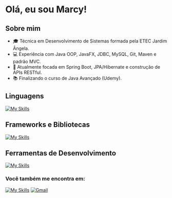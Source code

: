 # Olá, eu sou Marcy!
## Sobre mim
- 🎓 Técnica em Desenvolvimento de Sistemas formada pela ETEC Jardim Ângela.
- 💻 Experiência com Java OOP, JavaFX, JDBC, MySQL, Git, Maven e padrão MVC.
- 🚀 Atualmente focada em Spring Boot, JPA/Hibernate e construção de APIs RESTful.
- 📚 Finalizando o curso de Java Avançado (Udemy).

## Linguagens
[![My Skills](https://skillicons.dev/icons?i=java,css)](https://skillicons.dev)

## Frameworks e Bibliotecas 
[![My Skills](https://skillicons.dev/icons?i=spring,hibernate,mysql)](https://skillicons.dev)
  
## Ferramentas de Desenvolvimento
[![My Skills](https://skillicons.dev/icons?i=eclipse,vscode,postman,github)](https://skillicons.dev)

### Você também me encontra em:
[![My Skills](https://skillicons.dev/icons?i=linkedin)](https://www.linkedin.com/in/marcy-camargo-4a356923a/)
[![Gmail](https://skillicons.dev/icons?i=gmail)](https://mail.google.com/mail/?view=cm&fs=1&to=marcyelle.cassia@gmail.com)
